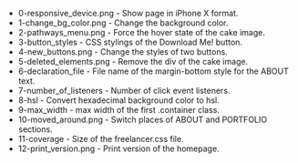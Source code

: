 * 0-responsive_device.png - Show page in iPhone X format.
* 1-change_bg_color.png - Change the background color.
* 2-pathways_menu.png - Force the hover state of the cake image.
* 3-button_styles - CSS stylings of the Download Me! button.
* 4-new_buttons.png - Change the styles of two buttons.
* 5-deleted_elements.png - Remove the div of the cake image.
* 6-declaration_file - File name of the margin-bottom style for the ABOUT text.
* 7-number_of_listeners - Number of click event listeners.
* 8-hsl - Convert hexadecimal background color to hsl.
* 9-max_width - max width of the first .container class.
* 10-moved_around.png - Switch places of ABOUT and PORTFOLIO sections.
* 11-coverage - Size of the freelancer.css file.
* 12-print_version.png - Print version of the homepage.
